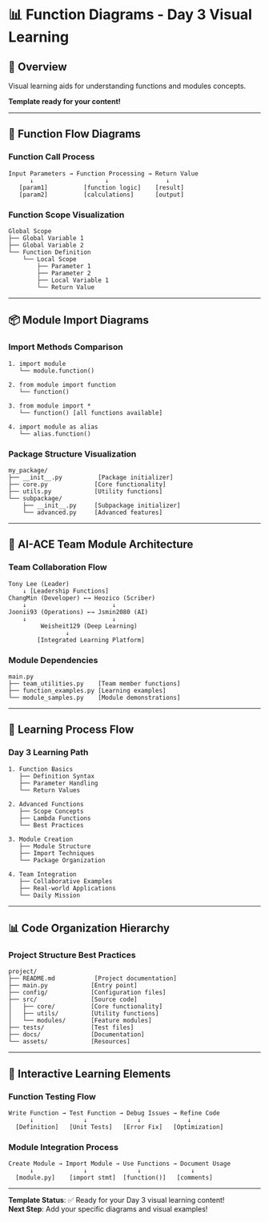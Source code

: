 # 📊 Function Diagrams - Day 3 Visual Learning

## 📖 **Overview**
Visual learning aids for understanding functions and modules concepts.

**Template ready for your content!**

---

## 🔧 **Function Flow Diagrams**

### **Function Call Process**
```
Input Parameters → Function Processing → Return Value
      ↓                    ↓                ↓
   [param1]          [function logic]    [result]
   [param2]          [calculations]      [output]
```

### **Function Scope Visualization**
```
Global Scope
├── Global Variable 1
├── Global Variable 2
└── Function Definition
    └── Local Scope
        ├── Parameter 1
        ├── Parameter 2
        ├── Local Variable 1
        └── Return Value
```

---

## 📦 **Module Import Diagrams**

### **Import Methods Comparison**
```
1. import module
   └── module.function()

2. from module import function
   └── function()

3. from module import *
   └── function() [all functions available]

4. import module as alias
   └── alias.function()
```

### **Package Structure Visualization**
```
my_package/
├── __init__.py          [Package initializer]
├── core.py             [Core functionality]
├── utils.py            [Utility functions]
└── subpackage/
    ├── __init__.py     [Subpackage initializer]
    └── advanced.py     [Advanced features]
```

---

## 👥 **AI-ACE Team Module Architecture**

### **Team Collaboration Flow**
```
Tony Lee (Leader)
    ↓ [Leadership Functions]
ChangMin (Developer) ←→ Heozico (Scriber)
    ↓                        ↓
Joonii93 (Operations) ←→ Jsmin2080 (AI)
    ↓                        ↓
         Weisheit129 (Deep Learning)
                ↓
        [Integrated Learning Platform]
```

### **Module Dependencies**
```
main.py
├── team_utilities.py    [Team member functions]
├── function_examples.py [Learning examples]
└── module_samples.py    [Module demonstrations]
```

---

## 🎯 **Learning Process Flow**

### **Day 3 Learning Path**
```
1. Function Basics
   ├── Definition Syntax
   ├── Parameter Handling
   └── Return Values
   
2. Advanced Functions
   ├── Scope Concepts
   ├── Lambda Functions
   └── Best Practices
   
3. Module Creation
   ├── Module Structure
   ├── Import Techniques
   └── Package Organization
   
4. Team Integration
   ├── Collaborative Examples
   ├── Real-world Applications
   └── Daily Mission
```

---

## 📊 **Code Organization Hierarchy**

### **Project Structure Best Practices**
```
project/
├── README.md           [Project documentation]
├── main.py            [Entry point]
├── config/            [Configuration files]
├── src/               [Source code]
│   ├── core/          [Core functionality]
│   ├── utils/         [Utility functions]
│   └── modules/       [Feature modules]
├── tests/             [Test files]
├── docs/              [Documentation]
└── assets/            [Resources]
```

---

## 🎯 **Interactive Learning Elements**

### **Function Testing Flow**
```
Write Function → Test Function → Debug Issues → Refine Code
      ↓              ↓              ↓             ↓
  [Definition]   [Unit Tests]   [Error Fix]   [Optimization]
```

### **Module Integration Process**
```
Create Module → Import Module → Use Functions → Document Usage
      ↓              ↓              ↓              ↓
  [module.py]    [import stmt]  [function()]   [comments]
```

---

**Template Status**: ✅ Ready for your Day 3 visual learning content!  
**Next Step**: Add your specific diagrams and visual examples!